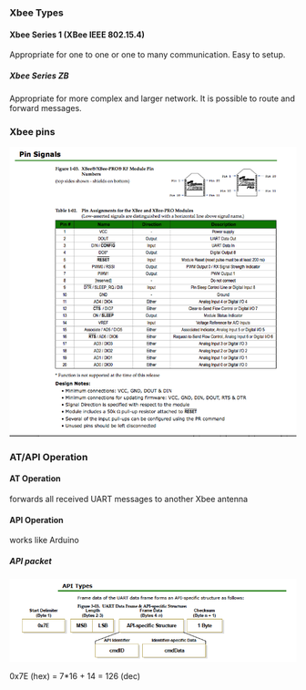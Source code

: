 ### Xbee Types

#### Xbee Series 1 (XBee IEEE 802.15.4)

Appropriate for one to one or one to many communication.
Easy to setup.


##### Xbee Series ZB 

Appropriate for more complex and larger network.
It is possible to route and forward messages.


### Xbee pins
![pins](img/pins.png)



### AT/API Operation

#### AT Operation

forwards all received UART messages to another Xbee antenna

#### API Operation

works like Arduino
##### API packet
![pins](img/apidata.png)

0x7E (hex) = 7*16 + 14 = 126 (dec)

